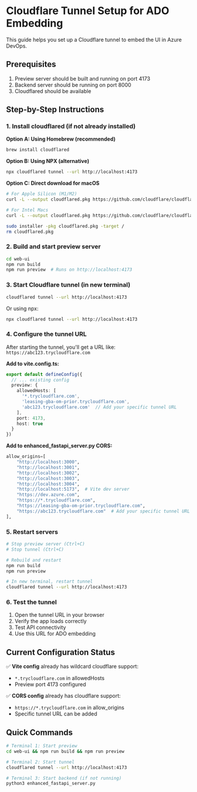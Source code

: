# Cloudflare Tunnel Setup for ADO Embedding

This guide helps you set up a Cloudflare tunnel to embed the UI in Azure DevOps.

## Prerequisites

1. Preview server should be built and running on port 4173
2. Backend server should be running on port 8000
3. Cloudflared should be available

## Step-by-Step Instructions

### 1. Install cloudflared (if not already installed)

**Option A: Using Homebrew (recommended)**
```bash
brew install cloudflared
```

**Option B: Using NPX (alternative)**
```bash
npx cloudflared tunnel --url http://localhost:4173
```

**Option C: Direct download for macOS**
```bash
# For Apple Silicon (M1/M2)
curl -L --output cloudflared.pkg https://github.com/cloudflare/cloudflared/releases/latest/download/cloudflared-darwin-arm64.pkg

# For Intel Macs
curl -L --output cloudflared.pkg https://github.com/cloudflare/cloudflared/releases/latest/download/cloudflared-darwin-amd64.pkg

sudo installer -pkg cloudflared.pkg -target /
rm cloudflared.pkg
```

### 2. Build and start preview server

```bash
cd web-ui
npm run build
npm run preview  # Runs on http://localhost:4173
```

### 3. Start Cloudflare tunnel (in new terminal)

```bash
cloudflared tunnel --url http://localhost:4173
```

Or using npx:
```bash
npx cloudflared tunnel --url http://localhost:4173
```

### 4. Configure the tunnel URL

After starting the tunnel, you'll get a URL like: `https://abc123.trycloudflare.com`

**Add to vite.config.ts:**
```typescript
export default defineConfig({
  // ... existing config
  preview: {
    allowedHosts: [
      '*.trycloudflare.com', 
      'leasing-gba-om-prior.trycloudflare.com',
      'abc123.trycloudflare.com'  // Add your specific tunnel URL
    ],
    port: 4173,
    host: true
  }
})
```

**Add to enhanced_fastapi_server.py CORS:**
```python
allow_origins=[
    "http://localhost:3000", 
    "http://localhost:3001", 
    "http://localhost:3002", 
    "http://localhost:3003", 
    "http://localhost:3004",
    "http://localhost:5173",  # Vite dev server
    "https://dev.azure.com",
    "https://*.trycloudflare.com",
    "https://leasing-gba-om-prior.trycloudflare.com",
    "https://abc123.trycloudflare.com"  # Add your specific tunnel URL
],
```

### 5. Restart servers

```bash
# Stop preview server (Ctrl+C)
# Stop tunnel (Ctrl+C)

# Rebuild and restart
npm run build
npm run preview

# In new terminal, restart tunnel
cloudflared tunnel --url http://localhost:4173
```

### 6. Test the tunnel

1. Open the tunnel URL in your browser
2. Verify the app loads correctly
3. Test API connectivity
4. Use this URL for ADO embedding

## Current Configuration Status

✅ **Vite config** already has wildcard cloudflare support:
- `*.trycloudflare.com` in allowedHosts
- Preview port 4173 configured

✅ **CORS config** already has cloudflare support:
- `https://*.trycloudflare.com` in allow_origins
- Specific tunnel URL can be added

## Quick Commands

```bash
# Terminal 1: Start preview
cd web-ui && npm run build && npm run preview

# Terminal 2: Start tunnel  
cloudflared tunnel --url http://localhost:4173

# Terminal 3: Start backend (if not running)
python3 enhanced_fastapi_server.py
```
